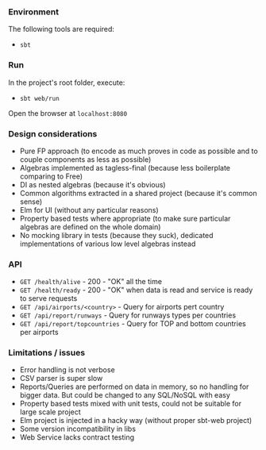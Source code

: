 ### Environment

The following tools are required:

- `sbt`


### Run

In the project's root folder, execute:

- `sbt web/run`

Open the browser at `localhost:8080`


### Design considerations

- Pure FP approach (to encode as much proves in code as possible and to couple components as less as possible)
- Algebras implemented as tagless-final (because less boilerplate comparing to Free)
- DI as nested algebras (because it's obvious)
- Common algorithms extracted in a shared project (because it's common sense)
- Elm for UI (without any particular reasons)
- Property based tests where appropriate (to make sure particular algebras are defined on the whole domain)
- No mocking library in tests (because they suck), dedicated implementations of various low level algebras instead


### API

 - `GET /health/alive` - 200 - "OK" all the time  
 - `GET /health/ready` - 200 - "OK" when data is read and service is ready to serve requests
 - `GET /api/airports/<country>` - Query for airports pert country
 - `GET /api/report/runways` - Query for runways types per countries
 - `GET /api/report/topcountries` - Query for TOP and bottom countries per airports


### Limitations / issues

- Error handling is not verbose
- CSV parser is super slow
- Reports/Queries are performed on data in memory, so no handling for bigger data. But could be changed to any SQL/NoSQL with easy
- Property based tests mixed with unit tests, could not be suitable for large scale project
- Elm project is injected in a hacky way (without proper sbt-web project)
- Some version incompatibility in libs
- Web Service lacks contract testing
